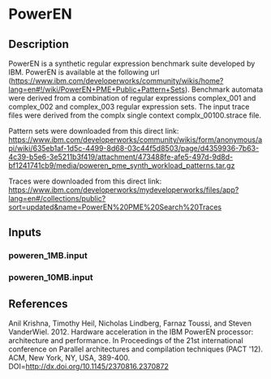 # PowerEN
## Description
PowerEN is a synthetic regular expression benchmark suite developed by IBM. PowerEN is available at the following url (https://www.ibm.com/developerworks/community/wikis/home?lang=en#!/wiki/PowerEN+PME+Public+Pattern+Sets). Benchmark automata were derived from a combination of regular expressions complex_001 and complex_002 and complex_003 regular expression sets. The input trace files were derived from the complx single context complx_00100.strace file.

Pattern sets were downloaded from this direct link: 
https://www.ibm.com/developerworks/community/wikis/form/anonymous/api/wiki/635eb1af-1d5c-4499-8d68-03c44f5d8503/page/d4359936-7b63-4c39-b5e6-3e5211b3f419/attachment/473488fe-afe5-497d-9d8d-bf1241741cb9/media/poweren_pme_synth_workload_patterns.tar.gz

Traces were downloaded from this direct link: 
https://www.ibm.com/developerworks/mydeveloperworks/files/app?lang=en#/collections/public?sort=updated&name=PowerEN%20PME%20Search%20Traces

## Inputs
### poweren_1MB.input

### poweren_10MB.input

## References
Anil Krishna, Timothy Heil, Nicholas Lindberg, Farnaz Toussi, and Steven VanderWiel. 2012. Hardware acceleration in the IBM PowerEN processor: architecture and performance. In Proceedings of the 21st international conference on Parallel architectures and compilation techniques (PACT '12). ACM, New York, NY, USA, 389-400. DOI=http://dx.doi.org/10.1145/2370816.2370872
